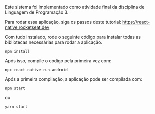 Este sistema foi implementado como atividade final da disciplina de Linguagem de Programação 3.

Para rodar essa aplicação, siga os passos deste tutorial: https://react-native.rocketseat.dev

Com tudo instalado, rode o seguinte código para instalar todas as bibliotecas necessárias para rodar a aplicação.
```
npm install
```

Após isso, compile o código pela primeira vez com:
```
npx react-native run-android
```
Após a primeira compilação, a aplicação pode ser compilada com:
```
npm start
```
ou
```
yarn start
```
